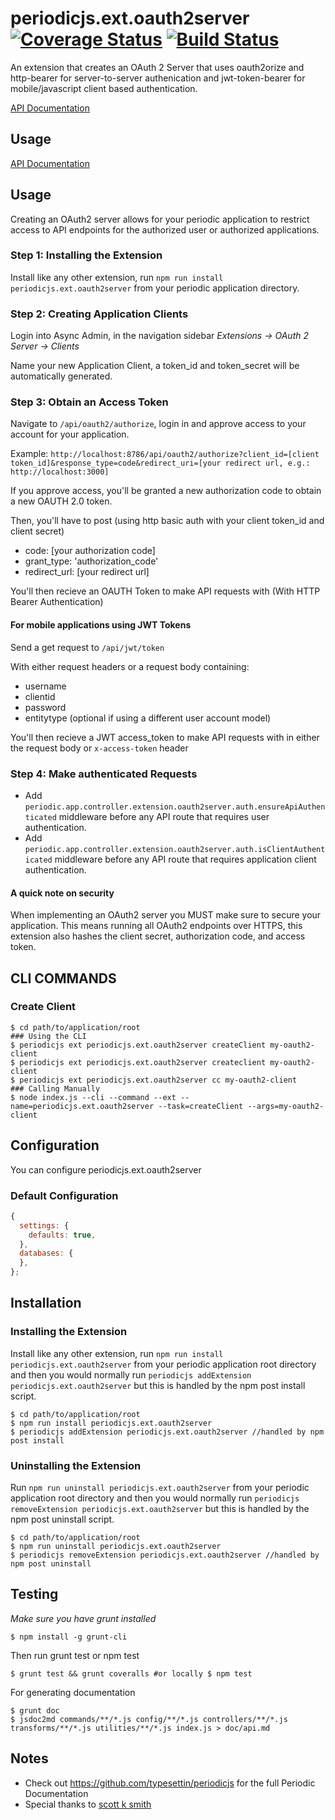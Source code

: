 # periodicjs.ext.oauth2server [![Coverage Status](https://coveralls.io/repos/github/typesettin/periodicjs.ext.oauth2server/badge.svg?branch=master)](https://coveralls.io/github/typesettin/periodicjs.ext.oauth2server?branch=master) [![Build Status](https://travis-ci.org/typesettin/periodicjs.ext.oauth2server.svg?branch=master)](https://travis-ci.org/typesettin/periodicjs.ext.oauth2server)

An extension that creates an OAuth 2 Server that uses oauth2orize and http-bearer for server-to-server authenication and jwt-token-bearer for mobile/javascript client based authentication.

  [API Documentation](https://github.com/typesettin/periodicjs.ext.oauth2server/blob/master/doc/api.md)

  ## Usage



[API Documentation](https://github.com/typesettin/periodicjs.ext.oauth2server/blob/master/doc/api.md)

## Usage

Creating an OAuth2 server allows for your periodic application to restrict access to API endpoints for the authorized user or authorized applications.

### Step 1: Installing the Extension

Install like any other extension, run `npm run install periodicjs.ext.oauth2server` from your periodic application directory.

### Step 2: Creating Application Clients

Login into Async Admin, in the navigation sidebar *Extensions -> OAuth 2 Server -> Clients*

Name your new Application Client, a token_id and token_secret will be automatically generated. 

### Step 3: Obtain an Access Token

Navigate to `/api/oauth2/authorize`, login in and approve access to your account for your application.

Example:
 `http://localhost:8786/api/oauth2/authorize?client_id=[client token_id]&response_type=code&redirect_uri=[your redirect url, e.g.: http://localhost:3000]`

If you approve access, you'll be granted a new authorization code to obtain a new OAUTH 2.0 token.

Then, you'll have to post (using http basic auth with your client token_id and client secret)

 * code: [your authorization code]
 * grant_type: 'authorization_code'
 * redirect_url: [your redirect url]

You'll then recieve an OAUTH Token to make API requests with (With HTTP Bearer Authentication)

#### For mobile applications using JWT Tokens

Send a get request to `/api/jwt/token`

With either request headers or a request body containing:
 * username
 * clientid
 * password
 * entitytype (optional if using a different user account model)

You'll then recieve a JWT access_token to make API requests with in either the request body or `x-access-token` header

### Step 4: Make authenticated Requests

* Add `periodic.app.controller.extension.oauth2server.auth.ensureApiAuthenticated` middleware before any API route that requires user authentication.
* Add `periodic.app.controller.extension.oauth2server.auth.isClientAuthenticated` middleware before any API route that requires application client authentication.

#### A quick note on security

When implementing an OAuth2 server you MUST make sure to secure your application. This means running all OAuth2 endpoints over HTTPS, this extension also hashes the client secret, authorization code, and access token. 

  ## CLI COMMANDS

  ### Create Client
  ```
  $ cd path/to/application/root
  ### Using the CLI
  $ periodicjs ext periodicjs.ext.oauth2server createClient my-oauth2-client  
  $ periodicjs ext periodicjs.ext.oauth2server createclient my-oauth2-client  
  $ periodicjs ext periodicjs.ext.oauth2server cc my-oauth2-client  
  ### Calling Manually
  $ node index.js --cli --command --ext --name=periodicjs.ext.oauth2server --task=createClient --args=my-oauth2-client
  ```

  ## Configuration

  You can configure periodicjs.ext.oauth2server

  ### Default Configuration
  ```javascript
  {
    settings: {
      defaults: true,
    },
    databases: {
    },
  };
  ```


  ## Installation

  ### Installing the Extension

  Install like any other extension, run `npm run install periodicjs.ext.oauth2server` from your periodic application root directory and then you would normally run `periodicjs addExtension periodicjs.ext.oauth2server` but this is handled by the npm post install script.
  ```
  $ cd path/to/application/root
  $ npm run install periodicjs.ext.oauth2server
  $ periodicjs addExtension periodicjs.ext.oauth2server //handled by npm post install
  ```
  ### Uninstalling the Extension

  Run `npm run uninstall periodicjs.ext.oauth2server` from your periodic application root directory and then you would normally run `periodicjs removeExtension periodicjs.ext.oauth2server` but this is handled by the npm post uninstall script.
  ```
  $ cd path/to/application/root
  $ npm run uninstall periodicjs.ext.oauth2server
  $ periodicjs removeExtension periodicjs.ext.oauth2server //handled by npm post uninstall
  ```


  ## Testing
  *Make sure you have grunt installed*
  ```
  $ npm install -g grunt-cli
  ```

  Then run grunt test or npm test
  ```
  $ grunt test && grunt coveralls #or locally $ npm test
  ```
  For generating documentation
  ```
  $ grunt doc
  $ jsdoc2md commands/**/*.js config/**/*.js controllers/**/*.js  transforms/**/*.js utilities/**/*.js index.js > doc/api.md
  ```
  ## Notes
  * Check out https://github.com/typesettin/periodicjs for the full Periodic Documentation
  * Special thanks to [scott k smith](http://scottksmith.com/blog/2014/07/02/beer-locker-building-a-restful-api-with-node-oauth2-server/)